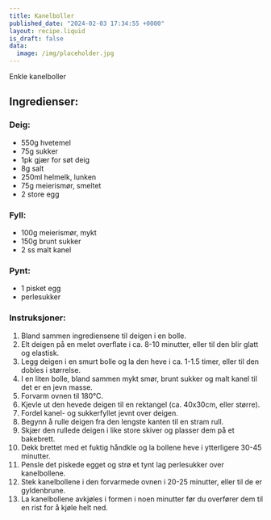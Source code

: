 ```yaml
---
title: Kanelboller
published_date: "2024-02-03 17:34:55 +0000"
layout: recipe.liquid
is_draft: false
data:
  image: /img/placeholder.jpg
---
```

Enkle kanelboller

## Ingredienser:

### Deig:
- 550g hvetemel
- 75g sukker
- 1pk gjær for søt deig
- 8g salt
- 250ml helmelk, lunken
- 75g meierismør, smeltet
- 2 store egg

### Fyll:
- 100g meierismør, mykt
- 150g brunt sukker
- 2 ss malt kanel

### Pynt:
- 1 pisket egg
- perlesukker

### Instruksjoner:

1. Bland sammen ingrediensene til deigen i en bolle.
2. Elt deigen på en melet overflate i ca. 8-10 minutter, eller til den blir glatt og elastisk.
3. Legg deigen i en smurt bolle og la den heve i ca. 1-1.5 timer, eller til den dobles i størrelse.
4. I en liten bolle, bland sammen mykt smør, brunt sukker og malt kanel til det er en jevn masse.
5. Forvarm ovnen til 180°C.
6. Kjevle ut den hevede deigen til en rektangel (ca. 40x30cm, eller større).
7. Fordel kanel- og sukkerfyllet jevnt over deigen.
8. Begynn å rulle deigen fra den lengste kanten til en stram rull.
9. Skjær den rullede deigen i like store skiver og plasser dem på et bakebrett.
10. Dekk brettet med et fuktig håndkle og la bollene heve i ytterligere 30-45 minutter.
11. Pensle det piskede egget og strø et tynt lag perlesukker over kanelbollene.
12. Stek kanelbollene i den forvarmede ovnen i 20-25 minutter, eller til de er gyldenbrune.
13. La kanelbollene avkjøles i formen i noen minutter før du overfører dem til en rist for å kjøle helt ned.
